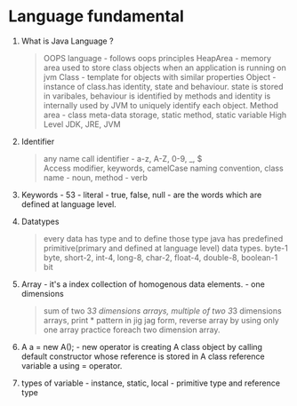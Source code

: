 # Language fundamental

1. What is Java Language ?
    > OOPS language - follows oops principles
   > HeapArea - memory area used to store class objects when an application is running on jvm
   > Class - template for objects with similar properties
   > Object - instance of class.has identity, state and behaviour. state is stored in varibales, behaviour is identified by methods and identity is internally used by JVM to uniquely identify each object. 
   > Method area - class meta-data storage, static method, static variable
   > High Level
   > JDK, JRE, JVM

2. Identifier 
   > any name call identifier - a-z, A-Z, 0-9, _, $  
   Access modifier, keywords, camelCase naming convention, class name - noun, method - verb
3. Keywords - 53 - literal - true, false, null - are the words which are defined at language level.
4. Datatypes
   > every data has type and to define those type java has predefined primitive(primary and defined at language level) data types.
   >  byte-1 byte, short-2, int-4, long-8, char-2, float-4, double-8, boolean-1 bit
5. Array - it's a index collection of homogenous data elements. - one dimensions
   >  sum of two 3*3 dimensions arrays, multiple of two 3*3 dimensions arrays, print * pattern in jig jag form, reverse array by using only one array
   > practice foreach two dimension array.
6. A a = new A(); - new operator is creating A class object by calling default constructor whose reference is stored in A class reference variable a using = operator.
7. types of variable - instance, static, local - primitive type and reference type
